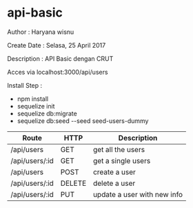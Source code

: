 # api-basic

Author : Haryana wisnu

Create Date : Selasa, 25 April 2017

Description : API Basic dengan CRUT

Acces via localhost:3000/api/users

Install Step :
- npm install
- sequelize init
- sequelize db:migrate
- sequelize db:seed --seed seed-users-dummy


| Route | HTTP |Description|
| ------ | ------ |------ |
|/api/users       |   GET   |      get all the users|
|/api/users/:id   |   GET      |   get a single users|
|/api/users       |   POST     |   create a user|
|/api/users/:id   |   DELETE    |  delete a user|
|/api/users/:id   |   PUT        | update a user with new info|
